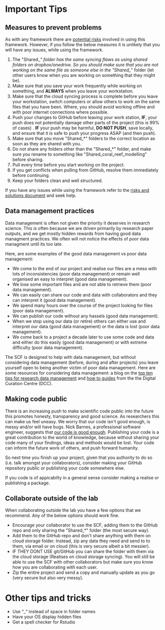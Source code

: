 # Important Tips

## Measures to prevent problems

As with any framework there are [potential risks](limitations_risks_and_solutions.md) involved in using this framework. However, if you follow the below measures it is unlikely that you will have any issues, while using the framework.

1. The "Shared_*" folder has the same syncing flaws as using shared folders on dropbox/onedrive. So you should make sure that you are not working on the same file as someone else in the "Shared_*" folder (let other users know when you are working on something that they might be).
2. Make sure that you save your work frequently while working on something, and **ALWAYS** when you leave your workstation.
3. Make sure that the cloud syncing process is complete before you leave your workstation, switch computers or allow others to work on the same files that you have been. Where, you should avoid working offline and with poor internet connections where possible.
4. Push your changes to GitHub before leaving your work station, **IF**, your push does not potentially damage other parts of the project (this is 99\% of cases) . **IF** your push may be harmful, **DO NOT PUSH**, save locally, and ensure that it is safe to push your progress ASAP (and then push).
5. Make sure that you move "Shared_*" folders to the correct location as soon as they are shared with you.
6. Do not share any folders other than the "Shared_*" folder, and make sure you rename to something like "Shared_coral_reef_modelling" before sharing.
7. Pull every time before you start working on the project.
8. If you get conflicts when pulling from GitHub, resolve them immediately before continuing.
9. Keep your folders clean and well structured.


If you have any issues while using the framework refer to the [risks and solutions document](limitations_risks_and_solutions.md) and seek help.

## Data management practices

Data management is often not given the priority it deserves in research science. This is often because we are driven primarily by research paper outputs, and we get mostly hidden rewards from having good data managment practices. We often will not notice the effects of poor data managment until its too late.

Here, are some examples of the good data management vs poor data management:

* We come to the end of our project and realise our files are a mess with lots of inconsistencies (poor data management) or remain well organised an easy to interpret (good data management).
* We lose some important files and are not able to retrieve them (poor data management).
* We can easily can share our code and data with collaborators and they can interpret it (good data management).
* We spend many hours over the course of the project looking for files (poor data management).
* We can publish our code without any hassels (good data management).
* When we stop using our data (or retire) others can either use and interpret our data (good data management) or the data is lost (poor data management).
* We come back to a project a decade later to use some code and data and either do this easily (good data management) or with extreme difficulty (poor data management).

The SCF is designed to help with data management, but without considering data management (before, during and after projects) you leave yourself open to being another victim of poor data management. Here are some resources for considering data management: a blog on the [top ten tips for research data management](http://blogs.nature.com/naturejobs/2014/11/25/top-ten-tips-for-research-data-management/) and [how to guides](https://www.dcc.ac.uk/guidance/how-guides) from the the Digital Curation Centre (DCC).


## Making code public

There is an increasing push to make scientific code public into the future this promotes honesty, transparency and good science. As researchers this can make us feel uneasy. We worry that our code isn't good enough, is messy and/or will have bugs. Nick Barnes, a professional software engineer, suggests that [our code is good enough](https://www.nature.com/articles/467753a). Publishing your code is a great contribution to the world of knowledge, because without sharing your code many of your findings, ideas and methods would be lost. Your code can inform the future work of others, and push forward humanity.

So next time you finish up your project, given that you authority to do so (i.e. talk amongst your collaborators), consider making your GitHub repository public or publishing your code somewhere else.

If you code is of appicabilty in a general sense consider making a realise or publishing a package.

## Collaborate outside of the lab

When collaborating outside the lab you have a few options that we recommend. Any of the below options should work fine.

* Encourage your collaborator to use the SCF, adding them to the GitHub repo and only sharing the "Shared_*" folder (the most secure way).
* Add them to the GitHub repo and don't share anything with them on cloud storage folder. Instead, zip any data they need and send to to them, via email or on cloud (this is very secure albeit a bit messier).
* IF THEY DONT USE git/GitHub you can share the folder with them via the cloud storage (Realises on cloud storage syncing). You will still be able to use the SCF with other collaborators but make sure you know how you are collaborating with each user.
* Zip the entire project and send a copy and manually update as you go (very secure but also very messy).

# Other tips and tricks

* Use “_” instead of space in folder names
* Have your OS display hidden files
* Get a spell checker for Rstudio
